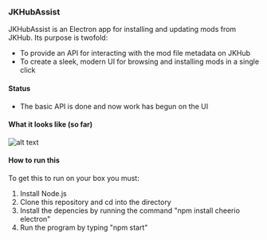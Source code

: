 ### JKHubAssist
JKHubAssist is an Electron app for installing and updating mods from JKHub. Its purpose is twofold:
- To provide an API for interacting with the mod file metadata on JKHub
- To create a sleek, modern UI for browsing and installing mods in a single click

#### Status 
- The basic API is done and now work has begun on the UI

#### What it looks like (so far)
![alt text](https://i.imgur.com/pWQVkzF.png)

#### How to run this
To get this to run on your box you must:
1. Install Node.js
2. Clone this repository and cd into the directory
3. Install the depencies by running the command "npm install cheerio electron"
4. Run the program by typing "npm start"
